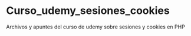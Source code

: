# Curso_udemy_sesiones_cookies
Archivos y apuntes del curso de udemy sobre sesiones y cookies en PHP
